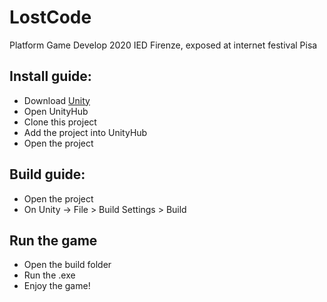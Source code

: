# LostCode
Platform Game Develop 2020 IED Firenze, exposed at internet festival Pisa

## Install guide:

- Download [Unity](https://unity3d.com/get-unity/download)
- Open UnityHub
- Clone this project
- Add the project into UnityHub
- Open the project

## Build guide:

- Open the project
- On Unity -> File > Build Settings > Build

## Run the game

- Open the build folder
- Run the .exe
- Enjoy the game!
